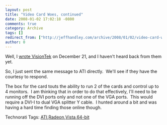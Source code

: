 ```yaml
---
layout: post
title: "Video Card Woes, continued"
date: 2008-01-02 17:02:18 -0800
comments: true
category: Archive
tags: []
redirect_from: ["http://jeffhandley.com/archive/2008/01/02/video-card-woes-continued"]
author: 0
---
```

<!-- more -->
<p>Well, I <a href="http://blog.jeffhandley.com/archive/2007/12/21/video-card-woes.aspx" target="_blank">wrote VisionTek</a> on December 21, and I haven't heard back from them yet.</p>  <p>So, I just sent the same message to ATI directly.  We'll see if they have the courtesy to respond.</p>  <p>The box for the card touts the ability to run 2 of the cards and control up to 4 monitors.  I am thinking that in order to do that effectively, I'll need to be running off the DVI ports only and not one of the VGA ports.  This would require a DVI-I to dual VGA splitter Y cable.  I hunted around a bit and was having a hard time finding those online though.</p>  <div class="wlWriterSmartContent" id="scid:0767317B-992E-4b12-91E0-4F059A8CECA8:b43c43b3-042a-4a90-a861-9cb1d1195540" style="padding-right: 0px; display: inline; padding-left: 0px; padding-bottom: 0px; margin: 0px; padding-top: 0px">Technorati Tags: <a href="http://technorati.com/tags/ATI" rel="tag">ATI</a>,<a href="http://technorati.com/tags/Radeon" rel="tag">Radeon</a>,<a href="http://technorati.com/tags/Vista" rel="tag">Vista</a>,<a href="http://technorati.com/tags/64-bit" rel="tag">64-bit</a></div>

